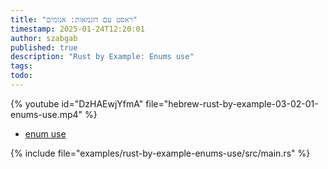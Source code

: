 ```yaml
---
title: "ראסט עם דוגמאות: אנומים"
timestamp: 2025-01-24T12:20:01
author: szabgab
published: true
description: "Rust by Example: Enums use"
tags:
todo:
---
```


{% youtube id="DzHAEwjYfmA" file="hebrew-rust-by-example-03-02-01-enums-use.mp4" %}

* [enum use](https://doc.rust-lang.org/stable/rust-by-example/custom_types/enum/enum_use.html)

{% include file="examples/rust-by-example-enums-use/src/main.rs" %}

